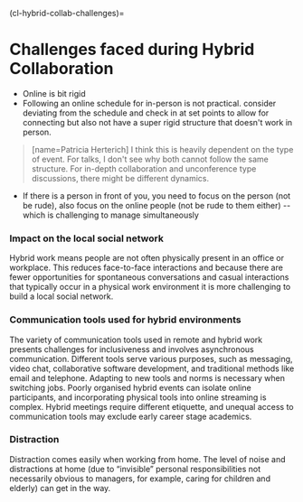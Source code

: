 (cl-hybrid-collab-challenges)=
# Challenges faced during Hybrid Collaboration

- Online is bit rigid
- Following an online schedule for in-person is not practical. consider deviating from the schedule and check in at set points to allow for connecting but also not have a super rigid structure that doesn't work in person.
> [name=Patricia Herterich] I think this is heavily dependent on the type of event. For talks, I don't see why both cannot follow the same structure. For in-depth collaboration and unconference type discussions, there might be different dynamics.

- If there is a person in front of you, you need to focus on the person (not be rude), also focus on the online people (not be rude to them either) -- which is challenging to manage simultaneously

### Impact on the local social network
Hybrid work means people are not often physically present in an office or workplace. This reduces face-to-face interactions and because there are fewer opportunities for spontaneous conversations and casual interactions that typically occur in a physical work environment it is more challenging to build a local social network.

### Communication tools used for hybrid environments
The variety of communication tools used in remote and hybrid work presents challenges for inclusiveness and involves asynchronous communication. 
Different tools serve various purposes, such as messaging, video chat, collaborative software development, and traditional methods like email and telephone. 
Adapting to new tools and norms is necessary when switching jobs. 
Poorly organised hybrid events can isolate online participants, and incorporating physical tools into online streaming is complex. 
Hybrid meetings require different etiquette, and unequal access to communication tools may exclude early career stage academics.

### Distraction
Distraction comes easily when working from home. The level of noise and distractions at home (due to “invisible” personal responsibilities not necessarily obvious to managers, for example, caring for children and elderly) can get in the way.
